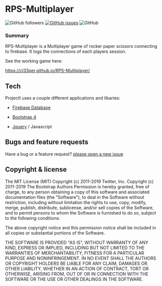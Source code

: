 
# RPS-Multiplayer
![GitHub followers](https://img.shields.io/github/followers/cl33per?style=social)
[![GitHub issues](https://img.shields.io/github/issues/cl33per/RPS-Multiplayer)](https://github.com/cl33per/RPS-Multiplayer/issues)
![GitHub](https://img.shields.io/github/license/cl33per/RPS-Multiplayer)
### Summary
RPS-Multiplayer is a Multiplayer game of rocker paper scissors connecting to firebase. It logs the connections of each players session. 

See the working game here:

https://cl33per.github.io/RPS-Multiplayer/

## Tech
ProjectI uses a couple different applications and libaries:

- [Firebase Database](https://firebase.google.com/products/firestore/)

- [Bootstrap 4](https://getbootstrap.com/docs/4.3/getting-started/introduction/)

- [Jquery](https://api.jquery.com/) / Javascript


## Bugs and feature requests

Have a bug or a feature request? [please open a new issue](https://github.com/cl33per/RPS-Multiplayer/issues/new)

  

## Copyright & license
The MIT License (MIT)
Copyright (c) 2011-2019 Twitter, Inc.
Copyright (c) 2011-2019 The Bootstrap Authors
Permission is hereby granted, free of charge, to any person obtaining a copy of this software and associated documentation files (the "Software"), to deal in the Software without restriction, including without limitation the rights to use, copy, modify, merge, publish, distribute, sublicense, and/or sell copies of the Software, and to permit persons to whom the Software is furnished to do so, subject to the following conditions:

The above copyright notice and this permission notice shall be included in all copies or substantial portions of the Software.

THE SOFTWARE IS PROVIDED "AS IS", WITHOUT WARRANTY OF ANY KIND, EXPRESS OR IMPLIED, INCLUDING BUT NOT LIMITED TO THE WARRANTIES OF MERCHANTABILITY, FITNESS FOR A PARTICULAR PURPOSE AND NONINFRINGEMENT. IN NO EVENT SHALL THE AUTHORS OR COPYRIGHT HOLDERS BE LIABLE FOR ANY CLAIM, DAMAGES OR OTHER LIABILITY, WHETHER IN AN ACTION OF CONTRACT, TORT OR OTHERWISE, ARISING FROM, OUT OF OR IN CONNECTION WITH THE SOFTWARE OR THE USE OR OTHER DEALINGS IN THE SOFTWARE.